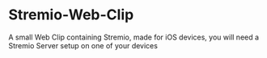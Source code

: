 # Stremio-Web-Clip
A small Web Clip containing Stremio, made for iOS devices, you will need a Stremio Server setup on one of your devices
